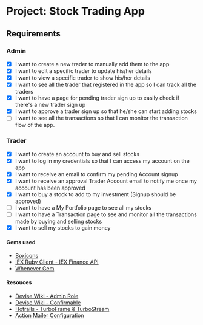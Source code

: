# Project: Stock Trading App

## Requirements

### Admin

- [x] I want to create a new trader to manually add them to the app
- [x] I want to edit a specific trader to update his/her details
- [x] I want to view a specific trader to show his/her details
- [x] I want to see all the trader that registered in the app so I can track all the traders
- [x] I want to have a page for pending trader sign up to easily check if there's a new trader sign up
- [x] I want to approve a trader sign up so that he/she can start adding stocks
- [ ] I want to see all the transactions so that I can monitor the transaction flow of the app.

### Trader

- [x] I want to create an account to buy and sell stocks
- [x] I want to log in my credentials so that I can access my account on the app
- [x] I want to receive an email to confirm my pending Account signup
- [x] I want to receive an approval Trader Account email to notify me once my account has been approved
- [x] I want to buy a stock to add to my investment (Signup should be approved)
- [ ] I want to have a My Portfolio page to see all my stocks
- [ ] I want to have a Transaction page to see and monitor all the transactions made by buying and selling stocks
- [x] I want to sell my stocks to gain money

#### Gems used

- [Boxicons](https://boxicons.com/usage)
- [IEX Ruby Client - IEX Finance API](https://github.com/dblock/iex-ruby-client)
- [Whenever Gem](https://github.com/javan/whenever)

#### Resouces

- [Devise Wiki - Admin Role](https://github.com/heartcombo/devise/wiki/How-To:-Add-an-Admin-Role)
- [Devise Wiki - Confirmable](https://github.com/heartcombo/devise/wiki/How-To:-Add-:confirmable-to-Users)
- [Hotrails - TurboFrame & TurboStream](https://www.hotrails.dev/turbo-rails/turbo-frames-and-turbo-streams)
- [Action Mailer Configuration](https://guides.rubyonrails.org/action_mailer_basics.html#action-mailer-configuration)
